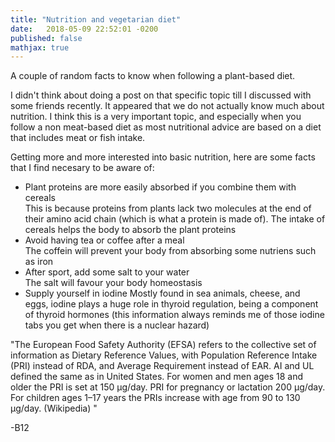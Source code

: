 ```yaml
---
title: "Nutrition and vegetarian diet"
date:   2018-05-09 22:52:01 -0200
published: false
mathjax: true
---
```


A couple of random facts to know when following a plant-based diet.

I didn't think about doing a post on that specific topic till I discussed with some friends recently.
It appeared that we do not actually know much about nutrition.
I think this is a very important topic, and especially when you follow a non meat-based diet as most nutritional advice are based on a diet that includes meat or fish intake.

Getting more and more interested into basic nutrition, here are some facts that I find necesary to be aware of:
- Plant proteins are more easily absorbed if you combine them with cereals <br>
This is because proteins from plants lack two molecules at the end of their amino acid chain (which is what a protein is made of). The intake of cereals helps the body to absorb the plant proteins 
- Avoid having tea or coffee after a meal <br>
The coffein will prevent your body from absorbing some nutriens such as iron
- After sport, add some salt to your water <br>
The salt will favour your body homeostasis
- Supply yourself in iodine
Mostly found in sea animals, cheese, and eggs, iodine plays a huge role in thyroid regulation, being a component of thyroid hormones (this information always reminds me of those iodine tabs you get when there is a nuclear hazard) 

"The European Food Safety Authority (EFSA) refers to the collective set of information as Dietary Reference Values, with Population Reference Intake (PRI) instead of RDA, and Average Requirement instead of EAR. AI and UL defined the same as in United States. For women and men ages 18 and older the PRI is set at 150 μg/day. PRI for pregnancy or lactation 200 μg/day. For children ages 1–17 years the PRIs increase with age from 90 to 130 μg/day. (Wikipedia) "

-B12

